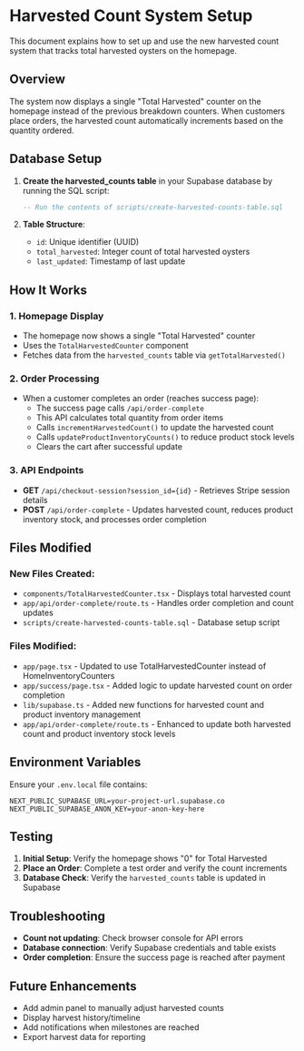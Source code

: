 # Harvested Count System Setup

This document explains how to set up and use the new harvested count system that tracks total harvested oysters on the homepage.

## Overview

The system now displays a single "Total Harvested" counter on the homepage instead of the previous breakdown counters. When customers place orders, the harvested count automatically increments based on the quantity ordered.

## Database Setup

1. **Create the harvested_counts table** in your Supabase database by running the SQL script:
   ```sql
   -- Run the contents of scripts/create-harvested-counts-table.sql
   ```

2. **Table Structure**:
   - `id`: Unique identifier (UUID)
   - `total_harvested`: Integer count of total harvested oysters
   - `last_updated`: Timestamp of last update

## How It Works

### 1. Homepage Display
- The homepage now shows a single "Total Harvested" counter
- Uses the `TotalHarvestedCounter` component
- Fetches data from the `harvested_counts` table via `getTotalHarvested()`

### 2. Order Processing
- When a customer completes an order (reaches success page):
  - The success page calls `/api/order-complete`
  - This API calculates total quantity from order items
  - Calls `incrementHarvestedCount()` to update the harvested count
  - Calls `updateProductInventoryCounts()` to reduce product stock levels
  - Clears the cart after successful update

### 3. API Endpoints
- **GET** `/api/checkout-session?session_id={id}` - Retrieves Stripe session details
- **POST** `/api/order-complete` - Updates harvested count, reduces product inventory stock, and processes order completion

## Files Modified

### New Files Created:
- `components/TotalHarvestedCounter.tsx` - Displays total harvested count
- `app/api/order-complete/route.ts` - Handles order completion and count updates
- `scripts/create-harvested-counts-table.sql` - Database setup script

### Files Modified:
- `app/page.tsx` - Updated to use TotalHarvestedCounter instead of HomeInventoryCounters
- `app/success/page.tsx` - Added logic to update harvested count on order completion
- `lib/supabase.ts` - Added new functions for harvested count and product inventory management
- `app/api/order-complete/route.ts` - Enhanced to update both harvested count and product inventory stock levels

## Environment Variables

Ensure your `.env.local` file contains:
```
NEXT_PUBLIC_SUPABASE_URL=your-project-url.supabase.co
NEXT_PUBLIC_SUPABASE_ANON_KEY=your-anon-key-here
```

## Testing

1. **Initial Setup**: Verify the homepage shows "0" for Total Harvested
2. **Place an Order**: Complete a test order and verify the count increments
3. **Database Check**: Verify the `harvested_counts` table is updated in Supabase

## Troubleshooting

- **Count not updating**: Check browser console for API errors
- **Database connection**: Verify Supabase credentials and table exists
- **Order completion**: Ensure the success page is reached after payment

## Future Enhancements

- Add admin panel to manually adjust harvested counts
- Display harvest history/timeline
- Add notifications when milestones are reached
- Export harvest data for reporting 